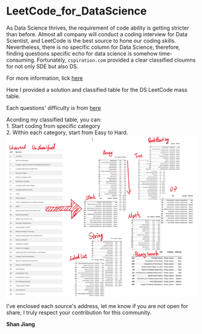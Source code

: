 # LeetCode_for_DataScience

As Data Science thrives, the requirement of code ability is getting stricter than before. Almost all company will conduct a coding interview for Data Scientist, and LeetCode is the best source to hone our coding skills. Nevertheless, there is no specific column for Data Science, therefore, finding questions specific echo for data science is somehow time-consuming. Fortunately, `cspiration.com` provided a clear classified cloumns for not only SDE but also DS.  

For more information, lick [here](https://cspiration.com/leetcodeClassification)


Here I provided a solution and classified table for the DS LeetCode mass table. 

Each questions' difficulty is from [here](https://github.com/grandyang/leetcode)

Acording my classified table, you can:  
	1. Start coding from specific category  
	2. Within each category, start from Easy to Hard.
![](https://raw.githubusercontent.com/shanjiang1994/LeetCode_for_DataScience/master/images/Pic.png)

I've enclosed each source's address, let me know if you are not open for share, I truly respect your contribution for this community.


**Shan Jiang**
